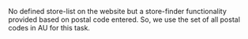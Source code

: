 No defined store-list on the website but a store-finder functionality provided based on postal code entered. So, we use the set of all postal codes in AU for this task.
